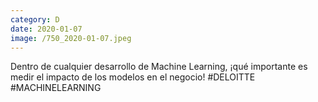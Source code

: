 ```yaml
--- 
category: D 
date: 2020-01-07 
image: /750_2020-01-07.jpeg 
--- 
```


Dentro de cualquier desarrollo de Machine Learning, ¡qué importante es medir el impacto de los modelos en el negocio! #DELOITTE #MACHINELEARNING